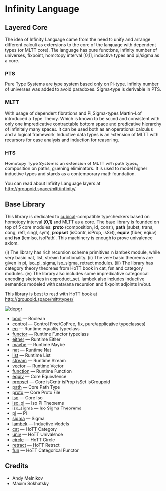 Infinity Language
=================

Layered Core
------------

The idea of Infinity Language came from the need to unify and
arrange different calculi as extensions to the core of the
language with dependent types (or MLTT core).
The language has pure functions, infinity number of universes,
fixpoint, homotopy interval [0,1], inductive types and pi/sigma as a core.

### PTS

Pure Type Systems are type system based only on Pi-type. Infinity
number of universes was added to avoid paradoxes. Sigma-type is
derivable in PTS.

### MLTT

With usage of dependent fibrations and Pi,Sigma-types Martin-Lof introduced a Type Theory.
Which is known to be sound and consistent with only one impredicative contractable
bottom space and predicative hierarchy of infinitely many spaces. It can be used both as
an operational calculus and a logical framework. Inductive data types is
an extension of MLTT with recursors for case analysis and induction for reasoning.

### HTS

Homotopy Type System is an extension of MLTT with path types, composition on paths,
gluening eliminators. It is used to model higher inductive types and stands
as a contemporary math foundation.

You can read about Infinity Language layers at http://groupoid.space/mltt/infinity/

Base Library
------------

This library is dedicated to [cubical](https://github.com/mortberg/cubicaltt)-compatible
typecheckers based on homotopy interval
<b>[0,1]</b> and MLTT as a core. The base library is founded
on top of 5 core modules: <b>proto</b> (composition, id, const),
<b>path</b> (subst, trans, cong, refl, singl, sym),
<b>propset</b> (isContr, isProp, isSet),
<b>equiv</b> (fiber, eqiuv) and <b>iso</b> (lemIso, isoPath).
This machinery is enough to prove univalence axiom.

(i) The library has rich recursion scheme primitives
in lambek module, while very basic nat, list, stream
functionality. (ii) The very basic theorems are given
in pi, iso_pi, sigma, iso_sigma, retract modules.
(iii) The library has category theory theorems from
HoTT book in cat, fun and category modules.
(iv) The library also includes some impredicative
categorical encoding sketches in coproduct_set.
lambek also includes inductive semantics modeled
with cata/ana recursion and fixpoint adjoints in/out.

This library is best to read with HoTT book at http://groupoid.space/mltt/types/

![depgr](https://github.com/groupoid/infinity/blob/master/doc/img/base.png?raw=true)

* [bool](http://groupoid.space/mltt/types/bool/) — Boolean
* [control](http://groupoid.space/mltt/types/control/) — Control Free/CoFree, fix, pure/applicative typeclasses)
* [eq](http://groupoid.space/mltt/types/eq/) — Runtime equality typeclass
* [functor](http://groupoid.space/mltt/types/functor/) — Runtime Functor typeclass
* [either](http://groupoid.space/mltt/types/either/) — Runtime Either
* [maybe](http://groupoid.space/mltt/types/either/) — Runtime Maybe
* [nat](http://groupoid.space/mltt/types/nat/) — Runtime Nat
* [list](http://groupoid.space/mltt/types/list/) — Runtime List
* [stream](http://groupoid.space/mltt/types/stream/) — Runtime Stream
* [vector](http://groupoid.space/mltt/types/vector/) — Runtime Vector
* [function](http://groupoid.space/mltt/types/function/) — Runtime Function
* [equiv](http://groupoid.space/mltt/types/equiv/) — Core Equivalence
* [propset](http://groupoid.space/mltt/types/propset/) — Core isContr isProp isSet isGroupoid
* [path](http://groupoid.space/mltt/types/path/) — Core Path Type
* [proto](http://groupoid.space/mltt/types/proto/) — Core Proto File
* [iso](http://groupoid.space/mltt/iso/) — Core Iso
* [iso_pi](http://groupoid.space/mltt/iso.pi/) — Iso Pi Theorems
* [iso_sigma](http://groupoid.space/mltt/iso.sigma/) — Iso Sigma Theorems
* [pi](http://groupoid.space/mltt/types/pi/) — Pi
* [sigma](http://groupoid.space/mltt/types/pi/) — Sigma
* [lambek](http://groupoid.space/mltt/iso.sigma/) — Inductive Models
* [cat](http://groupoid.space/mltt/types/cat/) — HoTT Category
* [univ](http://groupoid.space/mltt/univ/) — HoTT Univalence
* [circle](http://groupoid.space/mltt/types/circle/) — HoTT Circle
* [retract](http://groupoid.space/mltt/types/retract/) — HoTT Retract
* [fun](http://groupoid.space/mltt/types/fun/) — HoTT Categorical Functor

Credits
-------

* Andy Melnikov
* Maxim Sokhatsky


